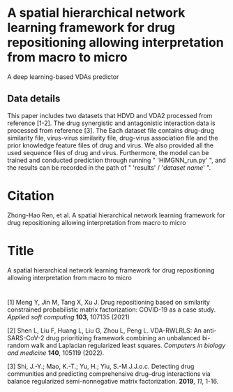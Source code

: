 # A spatial hierarchical network learning framework for drug repositioning allowing interpretation from macro to micro
A deep learning-based VDAs predictor



## Data details
This paper includes two datasets that HDVD and VDA2 processed from reference [1-2]. The drug synergistic and antagonistic interaction data is processed from reference [3].  The  Each dataset file contains drug-drug similarity file, virus-virus similarity file, drug-virus association file and the prior knowledge feature files of drug and virus. We also provided all the used sequence files of drug and virus.  Furthermore, the model can be trained and conducted prediction through running " 'HiMGNN_run.py' ", and the results can be recorded in the path of " 'results' /  '*dataset name*' ".



# Citation
Zhong-Hao Ren, et al. A spatial hierarchical network learning framework for drug repositioning allowing interpretation from macro to micro 



# Title
A spatial hierarchical network learning framework for drug repositioning allowing interpretation from macro to micro

# 

[1] Meng Y, Jin M, Tang X, Xu J. Drug repositioning based on similarity constrained probabilistic matrix factorization: COVID-19 as a case study. *Applied soft computing* **103**, 107135 (2021)    

[2] Shen L, Liu F, Huang L, Liu G, Zhou L, Peng L. VDA-RWLRLS: An anti-SARS-CoV-2 drug prioritizing framework combining an unbalanced bi-random walk and Laplacian regularized least squares. *Computers in biology and medicine* **140**, 105119 (2022).  

[3] Shi, J.-Y.; Mao, K.-T.; Yu, H.; Yiu, S.-M.J.J.o.c. Detecting drug communities and predicting comprehensive drug–drug interactions via balance regularized semi-nonnegative matrix factorization. **2019**, *11*, 1-16.  

